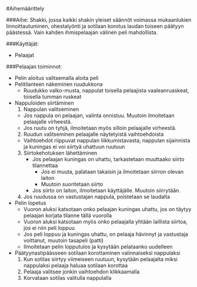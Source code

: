 #Aihemäärittely

###Aihe:
Shakki, jossa kaikki shakin yleiset säännöt voimassa mukaanlukien linnoittautuminen, ohestalyönti ja sotilaan korotus laudan toiseen päätyyn päästessä. Vain kahden ihmispelaajan välinen peli mahdollista.

###Käyttäjät: 
  * Pelaajat

###Pelaajan toiminnot:
- Pelin aloitus valitsemalla aloita peli
- Pelitilanteen näkeminen ruudukkona
  * Ruudukko valko-musta, nappulat toisella pelaajista vaaleanruaskeat, toisella tumman ruskeat
- Nappuloiden siirtäminen
  1. Nappulan valitseminen
    * Jos nappula on pelaajan, valinta onnistuu. Muutoin ilmoitetaan pelaajalle virheestä.
    * Jos ruutu on tyhjä, ilmoitetaan myös silloin pelaajalle virheestä.
  2. Ruudun valitseminen pelaajalle näytetyistä vaihtoehdoista
    * Vaihtoehdot riippuvat nappulan liikkumistavasta, nappulan sijainnista ja kuningas ei voi siirtyä uhattuun ruutuun
  3. Siirtokehotuksen lähettäminen
     * Jos pelaajan kuningas on uhattu, tarkastetaan muuttaako siirto tilannettaa
       * Jos ei muuta, palataan takaisin ja ilmoitetaan siirron olevan laiton
       * Muutoin suoritetaan siirto
     * Jos siirto on laiton, ilmoitetaan käyttäjälle. Muutoin siirrytään.
  4. Jos ruudussa on vastustajan nappula, poistetaan se laudalta
- Pelin lopetus
  * Vuoron aluksi katsotaan onko pelaajan kuningas uhattu, jos on täytyy pelaajan korjata tilanne tällä vuorolla
  * Vuoron aluksi katsotaan myös onko pelaajalla yhtään laillista siirtoa, jos ei niin peli loppuu
  * Jos peli loppuu ja kuningas uhattu, on pelaaja hävinnyt ja vastustaja voittanut, muutoin tasapeli (patti)
  * Ilmoitetaan pelin lopputulos ja kysytään pelataanko uudelleen
- Päätyynastipäässeen sotilaan korottaminen valinnaiseksi nappulaksi
  1. Kun sotilas siirtyy viimeiseen ruutuun, kysytään pelaajalta miksi nappulaksi pelaaja haluaa sotilaan korottaa
  2. Pelaaja valitsee jonkin vaihtoehdon klikkaamalla
  3. Korvataan sotilas valitulla nappulalla

